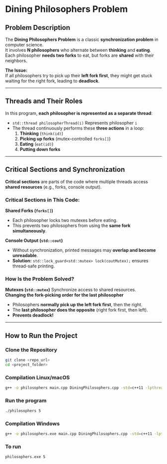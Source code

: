# Dining Philosophers Problem

##  Problem Description  
The **Dining Philosophers Problem** is a classic **synchronization problem** in computer science.  
It involves **N philosophers** who alternate between **thinking** and **eating**.  
Each philosopher **needs two forks** to eat, but forks are **shared** with their neighbors.

 **The Issue:**  
If all philosophers try to pick up their **left fork first**, they might get stuck waiting for the right fork, leading to **deadlock**.

---

##  Threads and Their Roles  
In this program, **each philosopher is represented as a separate thread**:  
- `std::thread philosopherThread(i)`  Represents philosopher `i`  
- The thread continuously performs these **three actions** in a loop:  
  1. **Thinking** (`think(id)`)  
  2. **Picking up forks** (mutex-controlled `forks[]`)  
  3. **Eating** (`eat(id)`)  
  4. **Putting down forks**  

---

##  Critical Sections and Synchronization  
**Critical sections** are parts of the code where multiple threads access **shared resources** (e.g., forks, console output).

### **Critical Sections in This Code:**  
**Shared Forks (`forks[]`)**  
   - Each philosopher locks two mutexes before eating.  
   - This prevents two philosophers from using the **same fork simultaneously**.  

**Console Output (`std::cout`)**  
   - Without synchronization, printed messages may **overlap and become unreadable**.  
   - **Solution:** `std::lock_guard<std::mutex> lock(coutMutex);` ensures thread-safe printing.  

### **How Is the Problem Solved?**  
**Mutexes (`std::mutex`)**  Synchronize access to shared resources.  
**Changing the fork-picking order for the last philosopher**  
   - Philosophers **normally pick up the left fork first**, then the right.  
   - The **last philosopher does the opposite** (right fork first, then left).  
   - **Prevents deadlock!** 

---

## How to Run the Project  

### **Clone the Repository**  
```sh
git clone <repo_url>
cd <project_folder>
```
### **Compilation Linux/macOS**  
```sh
g++ -o philosophers main.cpp DiningPhilosophers.cpp -std=c++11 -lpthread
```
### **Run the program**  
```sh
./philosophers 5
```
### **Compilation Windows**  
```sh
g++ -o philosophers.exe main.cpp DiningPhilosophers.cpp -std=c++11 -lpthread
```
### **To run**  
```sh
philosophers.exe 5
```